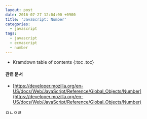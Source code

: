 ```yaml
---
layout: post
date: 2016-07-27 12:04:00 +0900
title: 'JavaScript: Number'
categories:
  - javascript
tags:
  - javascript
  - ecmascript
  - number
---
```


* Kramdown table of contents
{:toc .toc}

#### 관련 문서

- [https://developer.mozilla.org/en-US/docs/Web/JavaScript/Reference/Global_Objects/Number](https://developer.mozilla.org/en-US/docs/Web/JavaScript/Reference/Global_Objects/Number)


ㅁㄴㅇㄹ
